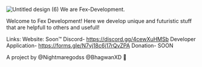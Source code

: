![Untitled design (6)](https://user-images.githubusercontent.com/97426704/193440326-b6c4a54d-c96a-4d8c-a89e-d2c1cd7f4604.png)
We are Fex-Development.

Welcome to Fex Development! Here we develop unique and futuristic stuff that are helpfull to others and usefull!

Links:
Website: Soon™️
Discord- https://discord.gg/4cewXuHMSb
Developer Application- https://forms.gle/N7yj18c6j17rQvZPA
Donation- SOON

A project by @Nightmaregodss @BhagwanXD 💙

